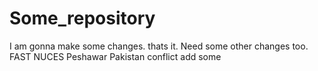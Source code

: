 # Some_repository
I am gonna make some changes. thats it.
Need some other changes too. FAST NUCES
Peshawar Pakistan conflict add some
